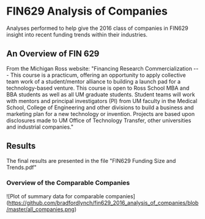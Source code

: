 # FIN629 Analysis of Companies

Analyses performed to help give the 2016 class of companies in FIN629 insight into recent funding trends within their industries.

## An Overview of FIN 629
From the Michigan Ross website:
"Financing Research Commercialization --- This course is a practicum, offering an opportunity to apply collective team work of a student/mentor alliance to building a launch pad for a technology-based venture. This course is open to Ross School MBA and BBA students as well as all UM graduate students. Student teams will work with mentors and principal investigators (PI) from UM faculty in the Medical School, College of Engineering and other divisions to build a business and marketing plan for a new technology or invention. Projects are based upon disclosures made to UM Office of Technology Transfer, other universities and industrial companies."

## Results
The final results are presented in the file "FIN629 Funding Size and Trends.pdf"

### Overview of the Comparable Companies

![Plot of summary data for comparable companies]
(https://github.com/bradfordlynch/fin629_2016_analysis_of_companies/blob/master/all_companies.png)
